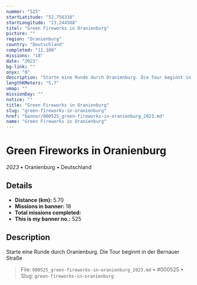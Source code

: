 ```yaml
---
nummer: "525"
startLatitude: "52,756318"
startLongitude: "13,244588"
titel: "Green Fireworks in Oranienburg"
picture: ""
region: "Oranienburg"
country: "Deutschland"
completed: "11.100"
missions: "18"
date: "2023"
bg-link: ""
onyx: "0"
description: "Starte eine Runde durch Oranienburg. Die Tour beginnt in der Bernauer Straße"
lengthKMeters: "5,7"
umap: ""
missionDay: ""
notice: ""
title: "Green Fireworks in Oranienburg"
slug: "green-fireworks-in-oranienburg"
href: "banner/000525_green-fireworks-in-oranienburg_2023.md"
name: "Green Fireworks in Oranienburg"
---
```

# Green Fireworks in Oranienburg

*2023* • Oranienburg • Deutschland





## Details
- **Distance (km):** 5.70
- **Missions in banner:** 18
- **Total missions completed:** 
- **This is my banner no.:** 525



## Description
Starte eine Runde durch Oranienburg. Die Tour beginnt in der Bernauer Straße




> File: `000525_green-fireworks-in-oranienburg_2023.md` • #000525 • Slug: `green-fireworks-in-oranienburg`
